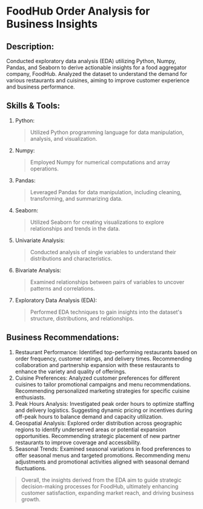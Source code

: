 # FoodHub Order Analysis for Business Insights
## Description:
Conducted exploratory data analysis (EDA) utilizing Python, Numpy, Pandas, and Seaborn to derive actionable insights for a food aggregator company, FoodHub.
Analyzed the dataset to understand the demand for various restaurants and cuisines, aiming to improve customer experience and business performance.
## Skills & Tools:
1. Python:
   > Utilized Python programming language for data manipulation, analysis, and visualization.
2. Numpy:
   > Employed Numpy for numerical computations and array operations.
3. Pandas:
   > Leveraged Pandas for data manipulation, including cleaning, transforming, and summarizing data.
4. Seaborn:
    > Utilized Seaborn for creating visualizations to explore relationships and trends in the data.
5. Univariate Analysis:
    > Conducted analysis of single variables to understand their distributions and characteristics.
6. Bivariate Analysis:
    > Examined relationships between pairs of variables to uncover patterns and correlations.
7. Exploratory Data Analysis (EDA):
    > Performed EDA techniques to gain insights into the dataset's structure, distributions, and relationships.
## Business Recommendations:
1. Restaurant Performance: Identified top-performing restaurants based on order frequency, customer ratings, and delivery times. Recommending collaboration and partnership expansion with these restaurants to enhance the variety and quality of offerings.
2. Cuisine Preferences: Analyzed customer preferences for different cuisines to tailor promotional campaigns and menu recommendations. Recommending personalized marketing strategies for specific cuisine enthusiasts.
3. Peak Hours Analysis: Investigated peak order hours to optimize staffing and delivery logistics. Suggesting dynamic pricing or incentives during off-peak hours to balance demand and capacity utilization.
4. Geospatial Analysis: Explored order distribution across geographic regions to identify underserved areas or potential expansion opportunities. Recommending strategic placement of new partner restaurants to improve coverage and accessibility.
5. Seasonal Trends: Examined seasonal variations in food preferences to offer seasonal menus and targeted promotions. Recommending menu adjustments and promotional activities aligned with seasonal demand fluctuations.

 > Overall, the insights derived from the EDA aim to guide strategic decision-making processes for FoodHub, ultimately enhancing customer satisfaction, expanding market reach, and driving business growth.
